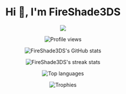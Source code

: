 <!-- Profile banner or greeting -->
<h1 align="center">Hi 👋, I'm FireShade3DS</h1>
<p align="center">
  <img src="https://readme-typing-svg.herokuapp.com?font=Fira+Code&size=24&pause=1000&color=2FF7F7&center=true&vCenter=true&width=435&lines=Welcome+to+my+GitHub+Profile!;I+love+3DS+projects!;Let's+code+together!">
</p>

<!-- Visitor Badge -->
<p align="center">
  <img src="https://komarev.com/ghpvc/?username=FireShade3DS&label=Profile%20views&color=0e75b6&style=flat" alt="Profile views"/>
</p>

<!-- GitHub Stats Card -->
<p align="center">
  <img src="https://github-readme-stats.vercel.app/api?username=FireShade3DS&show_icons=true&theme=radical" alt="FireShade3DS's GitHub stats"/>
</p>

<!-- Streak Stats -->
<p align="center">
  <img src="https://streak-stats.demolab.com?user=FireShade3DS&theme=radical&hide_border=true" alt="FireShade3DS's streak stats"/>
</p>

<!-- Top Languages -->
<p align="center">
  <img src="https://github-readme-stats.vercel.app/api/top-langs/?username=FireShade3DS&layout=compact&theme=radical" alt="Top languages"/>
</p>

<!-- GitHub Trophies -->
<p align="center">
  <img src="https://github-profile-trophy.vercel.app/?username=FireShade3DS&theme=radical&margin-w=10&column=7" alt="Trophies"/>
</p>
